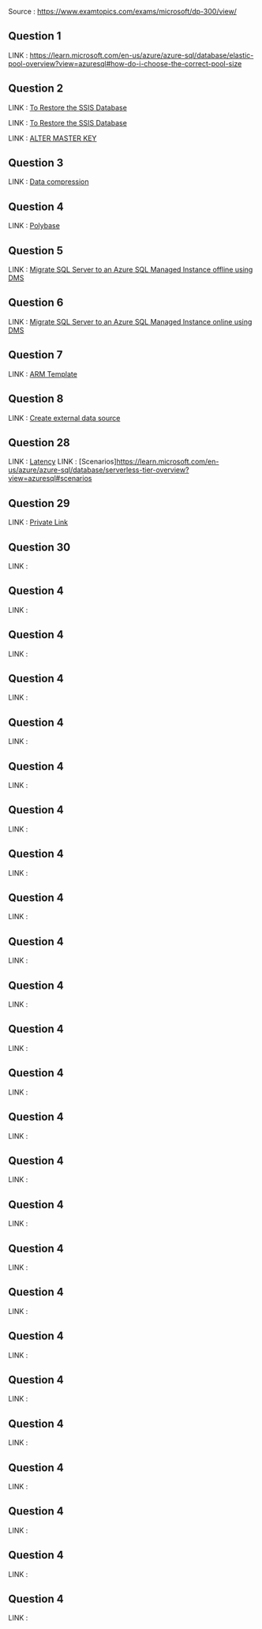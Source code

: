 Source : https://www.examtopics.com/exams/microsoft/dp-300/view/

## Question 1


LINK : https://learn.microsoft.com/en-us/azure/azure-sql/database/elastic-pool-overview?view=azuresql#how-do-i-choose-the-correct-pool-size



## Question 2


LINK : [To Restore the SSIS Database](https://learn.microsoft.com/en-us/sql/integration-services/catalog/ssis-catalog?view=sql-server-ver15#to-restore-the-ssis-database)

LINK : [To Restore the SSIS Database](https://learn.microsoft.com/en-us/sql/t-sql/statements/open-master-key-transact-sql?view=sql-server-ver16#remarks)

LINK : [ALTER MASTER KEY](https://learn.microsoft.com/en-us/sql/t-sql/statements/alter-master-key-transact-sql?view=sql-server-ver16#remarks)



## Question 3


LINK : [Data compression](https://learn.microsoft.com/en-us/sql/relational-databases/data-compression/data-compression?view=sql-server-ver16)



## Question 4


LINK : [Polybase](https://learn.microsoft.com/en-us/sql/relational-databases/polybase/polybase-versioned-feature-summary?view=sql-server-ver16 )



## Question 5


LINK : [Migrate SQL Server to an Azure SQL Managed Instance offline using DMS](https://docs.microsoft.com/en-us/azure/dms/tutorial-sql-server-to-managed-instance )


## Question 6


LINK : [Migrate SQL Server to an Azure SQL Managed Instance online using DMS](https://learn.microsoft.com/en-us/azure/dms/tutorial-sql-server-managed-instance-online)


## Question 7


LINK : [ARM Template](https://learn.microsoft.com/zh-tw/azure/azure-sql/database/single-database-create-arm-template-quickstart?view=azuresql#review-the-template)


## Question 8


LINK : [Create external data source](https://learn.microsoft.com/en-us/sql/t-sql/statements/create-external-data-source-transact-sql?view=sql-server-ver16&tabs=dedicated#f-create-external-data-source-to-access-data-in-azure-data-lake-gen2)


## Question 28


LINK : [Latency]([https://docs.microsoft.com/en-us/azure/azure-sql/database/serverless-tier-overview](https://learn.microsoft.com/zh-tw/azure/azure-sql/database/serverless-tier-overview?view=azuresql#latency) )
LINK : [Scenarios]https://learn.microsoft.com/en-us/azure/azure-sql/database/serverless-tier-overview?view=azuresql#scenarios

## Question 29


LINK : [Private Link](https://docs.microsoft.com/en-us/azure/azure-sql/database/private-endpoint-overview)


## Question 30


LINK : []( )


## Question 4


LINK : []( )


## Question 4


LINK : []( )


## Question 4


LINK : []( )


## Question 4


LINK : []( )


## Question 4


LINK : []( )


## Question 4


LINK : []( )


## Question 4


LINK : []( )


## Question 4


LINK : []( )


## Question 4


LINK : []( )


## Question 4


LINK : []( )


## Question 4


LINK : []( )


## Question 4


LINK : []( )


## Question 4


LINK : []( )


## Question 4


LINK : []( )


## Question 4


LINK : []( )


## Question 4


LINK : []( )


## Question 4


LINK : []( )


## Question 4


LINK : []( )


## Question 4


LINK : []( )


## Question 4


LINK : []( )


## Question 4


LINK : []( )


## Question 4


LINK : []( )


## Question 4


LINK : []( )


## Question 4


LINK : []( )
